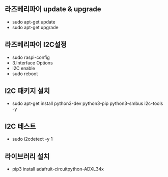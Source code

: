 ## 라즈베리파이 update & upgrade
  - sudo apt-get update
  - sudo apt-get upgrade

## 라즈베리파이 I2C설정
  - sudo raspi-config
  - 3.Interface Options
  - I2C enable
  - sudo reboot
  
## I2C 패키지 설치
  - sudo apt-get install python3-dev python3-pip python3-smbus i2c-tools -y

## I2C 테스트
  - sudo i2cdetect -y 1

## 라이브러리 설치
  - pip3 install adafruit-circuitpython-ADXL34x
